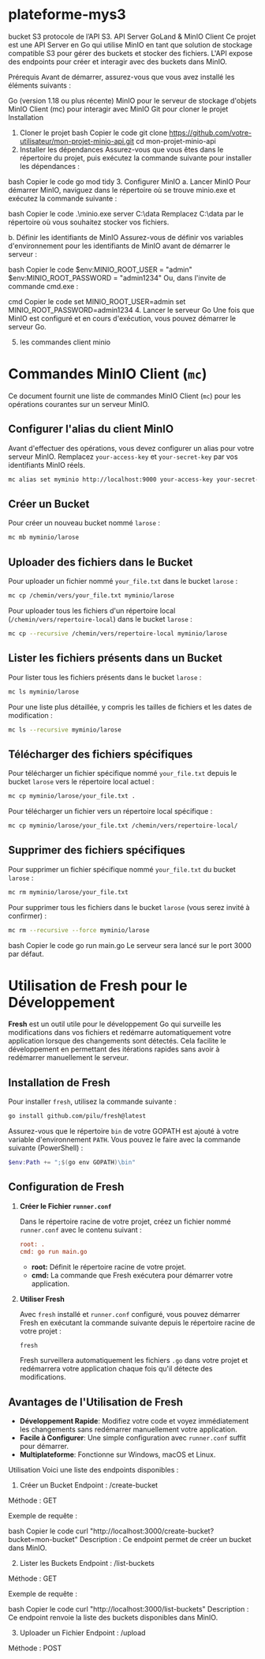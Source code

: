 # plateforme-mys3
bucket S3 protocole de l’API S3.
API Server GoLand & MinIO Client
Ce projet est une API Server en Go qui utilise MinIO en tant que solution de stockage compatible S3 pour gérer des buckets et stocker des fichiers. L'API expose des endpoints pour créer et interagir avec des buckets dans MinIO.

Prérequis
Avant de démarrer, assurez-vous que vous avez installé les éléments suivants :

Go (version 1.18 ou plus récente)
MinIO pour le serveur de stockage d'objets
MinIO Client (mc) pour interagir avec MinIO
Git pour cloner le projet
Installation
1. Cloner le projet
bash
Copier le code
git clone https://github.com/votre-utilisateur/mon-projet-minio-api.git
cd mon-projet-minio-api
2. Installer les dépendances
Assurez-vous que vous êtes dans le répertoire du projet, puis exécutez la commande suivante pour installer les dépendances :

bash
Copier le code
go mod tidy
3. Configurer MinIO
a. Lancer MinIO
Pour démarrer MinIO, naviguez dans le répertoire où se trouve minio.exe et exécutez la commande suivante :

bash
Copier le code
.\minio.exe server C:\data
Remplacez C:\data par le répertoire où vous souhaitez stocker vos fichiers.

b. Définir les identifiants de MinIO
Assurez-vous de définir vos variables d'environnement pour les identifiants de MinIO avant de démarrer le serveur :

bash
Copier le code
$env:MINIO_ROOT_USER = "admin"
$env:MINIO_ROOT_PASSWORD = "admin1234"
Ou, dans l'invite de commande cmd.exe :

cmd
Copier le code
set MINIO_ROOT_USER=admin
set MINIO_ROOT_PASSWORD=admin1234
4. Lancer le serveur Go
Une fois que MinIO est configuré et en cours d'exécution, vous pouvez démarrer le serveur Go.

5. les commandes client minio


# Commandes MinIO Client (`mc`)

Ce document fournit une liste de commandes MinIO Client (`mc`) pour les opérations courantes sur un serveur MinIO.

## Configurer l'alias du client MinIO

Avant d'effectuer des opérations, vous devez configurer un alias pour votre serveur MinIO. Remplacez `your-access-key` et `your-secret-key` par vos identifiants MinIO réels.

```bash
mc alias set myminio http://localhost:9000 your-access-key your-secret-key
```

## Créer un Bucket

Pour créer un nouveau bucket nommé `larose` :

```bash
mc mb myminio/larose
```

## Uploader des fichiers dans le Bucket

Pour uploader un fichier nommé `your_file.txt` dans le bucket `larose` :

```bash
mc cp /chemin/vers/your_file.txt myminio/larose
```

Pour uploader tous les fichiers d'un répertoire local (`/chemin/vers/repertoire-local`) dans le bucket `larose` :

```bash
mc cp --recursive /chemin/vers/repertoire-local myminio/larose
```

## Lister les fichiers présents dans un Bucket

Pour lister tous les fichiers présents dans le bucket `larose` :

```bash
mc ls myminio/larose
```

Pour une liste plus détaillée, y compris les tailles de fichiers et les dates de modification :

```bash
mc ls --recursive myminio/larose
```

## Télécharger des fichiers spécifiques

Pour télécharger un fichier spécifique nommé `your_file.txt` depuis le bucket `larose` vers le répertoire local actuel :

```bash
mc cp myminio/larose/your_file.txt .
```

Pour télécharger un fichier vers un répertoire local spécifique :

```bash
mc cp myminio/larose/your_file.txt /chemin/vers/repertoire-local/
```

## Supprimer des fichiers spécifiques

Pour supprimer un fichier spécifique nommé `your_file.txt` du bucket `larose` :

```bash
mc rm myminio/larose/your_file.txt
```

Pour supprimer tous les fichiers dans le bucket `larose` (vous serez invité à confirmer) :

```bash
mc rm --recursive --force myminio/larose
```



bash
Copier le code
go run main.go
Le serveur sera lancé sur le port 3000 par défaut.



# Utilisation de Fresh pour le Développement

**Fresh** est un outil utile pour le développement Go qui surveille les modifications dans vos fichiers et redémarre automatiquement votre application lorsque des changements sont détectés. Cela facilite le développement en permettant des itérations rapides sans avoir à redémarrer manuellement le serveur.

## Installation de Fresh

Pour installer `fresh`, utilisez la commande suivante :

```bash
go install github.com/pilu/fresh@latest
```

Assurez-vous que le répertoire `bin` de votre GOPATH est ajouté à votre variable d'environnement `PATH`. Vous pouvez le faire avec la commande suivante (PowerShell) :

```powershell
$env:Path += ";$(go env GOPATH)\bin"
```

## Configuration de Fresh

1. **Créer le Fichier `runner.conf`**

   Dans le répertoire racine de votre projet, créez un fichier nommé `runner.conf` avec le contenu suivant :

   ```ini
   root: .
   cmd: go run main.go
   ```

   - **root:** Définit le répertoire racine de votre projet.
   - **cmd:** La commande que Fresh exécutera pour démarrer votre application.

2. **Utiliser Fresh**

   Avec `fresh` installé et `runner.conf` configuré, vous pouvez démarrer Fresh en exécutant la commande suivante depuis le répertoire racine de votre projet :

   ```bash
   fresh
   ```

   Fresh surveillera automatiquement les fichiers `.go` dans votre projet et redémarrera votre application chaque fois qu'il détecte des modifications.

## Avantages de l'Utilisation de Fresh

- **Développement Rapide**: Modifiez votre code et voyez immédiatement les changements sans redémarrer manuellement votre application.
- **Facile à Configurer**: Une simple configuration avec `runner.conf` suffit pour démarrer.
- **Multiplateforme**: Fonctionne sur Windows, macOS et Linux.



Utilisation
Voici une liste des endpoints disponibles :

1. Créer un Bucket
Endpoint : /create-bucket

Méthode : GET

Exemple de requête :

bash
Copier le code
curl "http://localhost:3000/create-bucket?bucket=mon-bucket"
Description : Ce endpoint permet de créer un bucket dans MinIO.

2. Lister les Buckets
Endpoint : /list-buckets

Méthode : GET

Exemple de requête :

bash
Copier le code
curl "http://localhost:3000/list-buckets"
Description : Ce endpoint renvoie la liste des buckets disponibles dans MinIO.

3. Uploader un Fichier
Endpoint : /upload

Méthode : POST